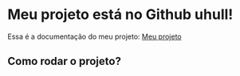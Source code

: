 # Meu projeto está no Github uhull!

Essa é a documentação do meu projeto: [Meu projeto](https://lvgalvao.github.io/estrutura_workshop/)

## Como rodar o projeto?